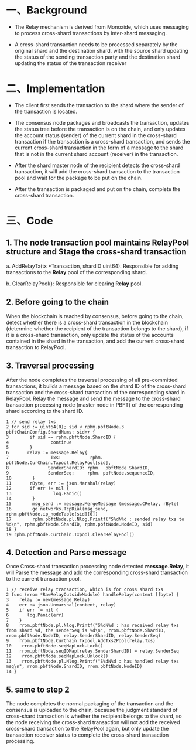 
# 一、Background

- The Relay mechanism is derived from Monoxide, which uses messaging to process cross-shard transactions by inter-shard messaging.
  
- A cross-shard transaction needs to be processed separately by the original shard and the destination shard, with the source shard updating the status of the sending transaction party and the destination shard updating the status of the transaction receiver

# 二、Implementation
- The client first sends the transaction to the shard where the sender of the transaction is located.
  
- The consensus node packages and broadcasts the transaction, updates the status tree before the transaction is on the chain, and only updates the account status (sender) of the current shard in the cross-shard transaction if the transaction is a cross-shard transaction, and sends the current cross-shard transaction in the form of a message to the shard that is not in the current shard account (receiver) in the transaction.
  
- After the shard master node of the recipient detects the cross-shard transaction, it will add the cross-shard transaction to the transaction pool and wait for the package to be put on the chain.
  
- After the transaction is packaged and put on the chain, complete the cross-shard transaction.


# 三、Code


## 1. The node transaction pool maintains **RelayPool** structure and Stage the cross-shard transaction

a. AddRelayTx(tx *Transaction, shardID uint64): Responsible for adding transactions to the **Relay** pool of the corresponding shard.

b. ClearRelayPool(): Responsible for clearing **Relay** pool.


## 2. Before going to the chain
When the blockchain is reached by consensus, before going to the chain, detect whether there is a cross-shard transaction in the blockchain (determine whether the recipient of the transaction belongs to the shard), if it is a cross-shard transaction, only update the status of the accounts contained in the shard in the transaction, and add the current cross-shard transaction to RelayPool.

## 3. Traversal processing
After the node completes the traversal processing of all pre-committed transactions, it builds a message based on the shard ID of the cross-shard transaction and the cross-shard transaction of the corresponding shard in RelayPool. Relay the message and send the message to the cross-shard transaction processing node (master node in PBFT) of the corresponding shard according to the shard ID.

```
1 // send relay txs
2 for sid := uint64(0); sid < rphm.pbftNode.3 pbftChainConfig.ShardNums; sid++ {
3        if sid == rphm.pbftNode.ShardID {
4                continue
5        }
6       relay := message.Relay{
7                Txs:           rphm. pbftNode.CurChain.Txpool.RelayPool[sid],
8               SenderShardID: rphm.  pbftNode.ShardID,
9               SenderSeq:     rphm. pbftNode.sequenceID,
10        }
11       rByte, err := json.Marshal(relay)
12       if err != nil {
13                log.Panic()
14        }
15        msg_send := message.MergeMessage (message.CRelay, rByte)
16        go networks.TcpDial(msg_send, rphm.pbftNode.ip_nodeTable[sid][0])
17        rphm.pbftNode.pl.Nlog.Printf("S%dN%d : sended relay txs to %d\n", rphm.pbftNode.ShardID, rphm.pbftNode.NodeID, sid)
18 }
19 rphm.pbftNode.CurChain.Txpool.ClearRelayPool()
```
## 4. Detection and Parse message

Once Cross-shard transaction processing node detected **message.Relay**, it will Parse the message and add the corresponding cross-shard transaction to the current transaction pool.

```
1 // receive relay transaction, which is for cross shard txs
2 func (rrom *RawRelayOutsideModule) handleRelay(content []byte) {
3    relay := new(message.Relay)
4    err := json.Unmarshal(content, relay)
5    if err != nil {
6       log.Panic(err)
7    }
8    rrom.pbftNode.pl.Nlog.Printf("S%dN%d : has received relay txs from shard %d, the senderSeq is %d\n", rrom.pbftNode.ShardID, rrom.pbftNode.NodeID, relay.SenderShardID, relay.SenderSeq)
9    rrom.pbftNode.CurChain.Txpool.AddTxs2Pool(relay.Txs)
10    rrom.pbftNode.seqMapLock.Lock()
11   rrom.pbftNode.seqIDMap[relay.SenderShardID] = relay.SenderSeq
12    rrom.pbftNode.seqMapLock.Unlock()
13    rrom.pbftNode.pl.Nlog.Printf("S%dN%d : has handled relay txs msg\n", rrom.pbftNode.ShardID, rrom.pbftNode.NodeID)
14 }
```
## 5. same to step 2

The node completes the normal packaging of the transaction and the consensus is uploaded to the chain, because the judgment standard of cross-shard transaction is whether the recipient belongs to the shard, so the node receiving the cross-shard transaction will not add the received cross-shard transaction to the RelayPool again, but only update the transaction receiver status to complete the cross-shard transaction processing.

